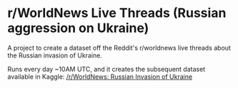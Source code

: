 r/WorldNews Live Threads (Russian aggression on Ukraine)
========================================================

A project to create a dataset off the Reddit's r/worldnews live threads about the Russian invasion of Ukraine.

Runs every day ~10AM UTC, and it creates the subsequent dataset available in Kaggle: [/r/WorldNews: Russian Invasion of Ukraine](https://www.kaggle.com/datasets/ioexception/rworldnews-russian-invasion-of-ukraine)
